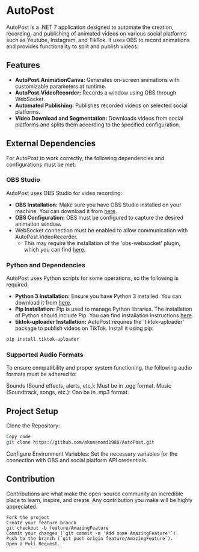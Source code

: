 # AutoPost

AutoPost is a .NET 7 application designed to automate the creation, recording, and publishing of animated videos on various social platforms such as Youtube, Instagram, and TikTok. It uses OBS to record animations and provides functionality to split and publish videos.

## Features

- **AutoPost.AnimationCanva:** Generates on-screen animations with customizable parameters at runtime.
- **AutoPost.VideoRecorder:** Records a window using OBS through WebSocket.
- **Automated Publishing:** Publishes recorded videos on selected social platforms.
- **Video Download and Segmentation:** Downloads videos from social platforms and splits them according to the specified configuration.

## External Dependencies

For AutoPost to work correctly, the following dependencies and configurations must be met:

### OBS Studio

AutoPost uses OBS Studio for video recording:

- **OBS Installation:** Make sure you have OBS Studio installed on your machine. You can download it from [here](https://obsproject.com/).
- **OBS Configuration:** OBS must be configured to capture the desired animation window.
- WebSocket connection must be enabled to allow communication with AutoPost.VideoRecorder.
  - This may require the installation of the 'obs-websocket' plugin, which you can find [here](https://obsproject.com/forum/resources/obs-websocket-remote-control-obs-studio-from-websockets.466/).

### Python and Dependencies

AutoPost uses Python scripts for some operations, so the following is required:

- **Python 3 Installation:** Ensure you have Python 3 installed. You can download it from [here](https://www.python.org/downloads/).
- **Pip Installation:** Pip is used to manage Python libraries. The installation of Python should include Pip. You can find installation instructions [here](https://pip.pypa.io/en/stable/installation/).
- **tiktok-uploader Installation:** AutoPost requires the 'tiktok-uploader' package to publish videos on TikTok. Install it using pip:

```bash
pip install tiktok-uploader
```
### Supported Audio Formats

To ensure compatibility and proper system functioning, the following audio formats must be adhered to:

Sounds (Sound effects, alerts, etc.): Must be in .ogg format.
Music (Soundtrack, songs, etc.): Can be in .mp3 format.
## Project Setup

Clone the Repository:
````bash
Copy code
git clone https://github.com/akumanomi1988/AutoPost.git
````
Configure Environment Variables:
Set the necessary variables for the connection with OBS and social platform API credentials.

## Contribution

Contributions are what make the open-source community an incredible place to learn, inspire, and create. Any contribution you make will be highly appreciated.

````
Fork the project
Create your feature branch 
git checkout -b feature/AmazingFeature
Commit your changes (`git commit -m 'Add some AmazingFeature'`).
Push to the branch (`git push origin feature/AmazingFeature`).
Open a Pull Request.
````